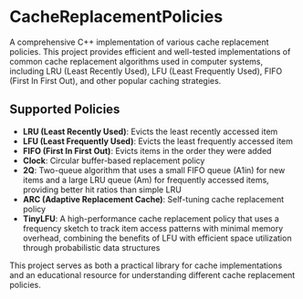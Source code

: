 # CacheReplacementPolicies
 
A comprehensive C++ implementation of various cache replacement policies. This project provides efficient and well-tested implementations of common cache replacement algorithms used in computer systems, including LRU (Least Recently Used), LFU (Least Frequently Used), FIFO (First In First Out), and other popular caching strategies.


## Supported Policies

- **LRU (Least Recently Used)**: Evicts the least recently accessed item
- **LFU (Least Frequently Used)**: Evicts the least frequently accessed item
- **FIFO (First In First Out)**: Evicts items in the order they were added
- **Clock**: Circular buffer-based replacement policy
- **2Q**: Two-queue algorithm that uses a small FIFO queue (A1in) for new items and a large LRU queue (Am) for frequently accessed items, providing better hit ratios than simple LRU
- **ARC (Adaptive Replacement Cache)**: Self-tuning cache replacement policy
- **TinyLFU**: A high-performance cache replacement policy that uses a frequency sketch to track item access patterns with minimal memory overhead, combining the benefits of LFU with efficient space utilization through probabilistic data structures

This project serves as both a practical library for cache implementations and an educational resource for understanding different cache replacement policies.
